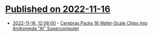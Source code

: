 # [Published on 2022-11-16](index.md)

* [2022-11-16, 12:06:00](https://soylentnews.org/article.pl?sid=22/11/15/1547232&from=rss) - [Cerebras Packs 16 Wafer-Scale Chips Into Andromeda \"AI\" Supercomputer](https://soylentnews.org/article.pl?sid=22/11/15/1547232&from=rss)
